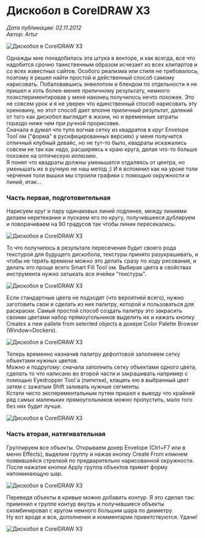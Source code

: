# Дискобол в CorelDRAW X3

_Дата публикации: 02.11.2012  
Автор: Artur_

![Дискобол в CorelDRAW X3](1.gif)

Однажды мне понадобилась эта штука в векторе, и как всегда, все что надобится срочно таинственным образом исчезает из всех клипартов и со всех известных сайтов. Особого реализма или стиля не требовалось, поэтому я решил найти простой и действенный способ самому нарисовать. Побаловавшись энвелопом и блендом по отдельности я не пришел к хоть более-менее приличному результату, немного поэкспериментировав у меня наконец получилось нечто похожее. Это не совсем урок и я не уверен что единственный способ нарисовать эту хреновину, но этот способ дает вполне приличный результат, далекий от того как дискобол выглядит в жизни, но и временные затраты гораздо ниже чем при ручной прорисовке.  
Сначала я думал что тупо вогнав сетку из квадратов в круг Envelope Tool`ом ("форма" в русифицированных версиях) у меня получится отличный клубный девайс, но не тут-то было, квадраты искажались совсем не так как надо, расширяясь к краю круга, делая что-то больше похожее на оптическую иллюзию.  
Я понял что квадраты должны уменьшатся отдаляясь от центра, но уменьшать их в ручную не наш метод ;) И я вспомнил как на уроке толи черчения толи вышки мы строили графики с помощью окружности и линий, итак...

### Часть первая, подготовительная

Нарисуем круг и пару одинаковых линий подлинее, между линиями делаем неретекание и пускаем его по кругу, получившееся дублируем и поворачиваем на 90 градусов так чтобы линии пересекались.

![Дискобол в CorelDRAW X3](2.gif)

То что получилось в результате пересечения будит своего рода текстурой для будущего дискобола, текстуры принято разукрашивать, и чтобы не терять времени можно это делать сразу по ходу рисования, и делать это проще всего Smart Fill Tool`ом. Выбирая цвета в свойствах инструмента нужно затыкать все ячейки "текстуры".

![Дискобол в CorelDRAW X3](3.gif)

Если стандартные цвета не подходят (что вероятней всего), нужно заготовить свои и сделать из них палитру, которой и пользоваться для раскраски. Самый простой способ создать палитру это закрасить своими цветами набор прямоугольников выделить их и нажать кнопку Creates a new pallete from selected objects в докере Color Palette Browser (Window>Dockers).

![Дискобол в CorelDRAW X3](4.gif)

Теперь временно назначив палитру дефолтовой заполняем сетку объектами нужных цветов.  
Можно и подругому: сначала заполнить сетку объектами одного цвета, сделать то что написано во второй части и закрашивать например с помощью Eyedropper Tool`а (пипетки), клацать ею в выбранный цвет затем с зажатым Shift заливать нужные сегменты.  
Кстати чисто эксперементальным путем пришел к выводу что крайний ряд самых маленьких прямоугольников можно пропустить, мало того без них будит лучше.

![Дискобол в CorelDRAW X3](5.gif)

### Часть вторая, натягивательная

Группируем все объекты. Открываем докер Envelope (Ctrl+F7 или в меню Effects), выделим группу и нажав кнопку Create From кликнем появившейся стрелкой по предварительно нарисованной окружности. После нажатия кнопки Apply группа объектов примет форму напоминающую шар.

![Дискобол в CorelDRAW X3](6.gif)

Переведя объекты в кривые можно добавить контур. Я это сделал так: применил к группе контур внутрь и получившиеся объекты скомбинировал с кругом немного большим шара по диаметру.  
Ну вот вроде и все, дополнения и комментарии приветствуются. Удачи!

![Дискобол в CorelDRAW X3](7.gif)